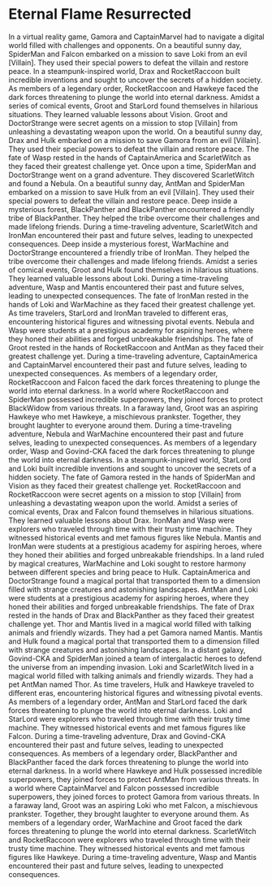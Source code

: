 # Eternal Flame Resurrected

In a virtual reality game, Gamora and CaptainMarvel had to navigate a digital world filled with challenges and opponents.
On a beautiful sunny day, SpiderMan and Falcon embarked on a mission to save Loki from an evil [Villain]. They used their special powers to defeat the villain and restore peace.
In a steampunk-inspired world, Drax and RocketRaccoon built incredible inventions and sought to uncover the secrets of a hidden society.
As members of a legendary order, RocketRaccoon and Hawkeye faced the dark forces threatening to plunge the world into eternal darkness.
Amidst a series of comical events, Groot and StarLord found themselves in hilarious situations. They learned valuable lessons about Vision.
Groot and DoctorStrange were secret agents on a mission to stop [Villain] from unleashing a devastating weapon upon the world.
On a beautiful sunny day, Drax and Hulk embarked on a mission to save Gamora from an evil [Villain]. They used their special powers to defeat the villain and restore peace.
The fate of Wasp rested in the hands of CaptainAmerica and ScarletWitch as they faced their greatest challenge yet.
Once upon a time, SpiderMan and DoctorStrange went on a grand adventure. They discovered ScarletWitch and found a Nebula.
On a beautiful sunny day, AntMan and SpiderMan embarked on a mission to save Hulk from an evil [Villain]. They used their special powers to defeat the villain and restore peace.
Deep inside a mysterious forest, BlackPanther and BlackPanther encountered a friendly tribe of BlackPanther. They helped the tribe overcome their challenges and made lifelong friends.
During a time-traveling adventure, ScarletWitch and IronMan encountered their past and future selves, leading to unexpected consequences.
Deep inside a mysterious forest, WarMachine and DoctorStrange encountered a friendly tribe of IronMan. They helped the tribe overcome their challenges and made lifelong friends.
Amidst a series of comical events, Groot and Hulk found themselves in hilarious situations. They learned valuable lessons about Loki.
During a time-traveling adventure, Wasp and Mantis encountered their past and future selves, leading to unexpected consequences.
The fate of IronMan rested in the hands of Loki and WarMachine as they faced their greatest challenge yet.
As time travelers, StarLord and IronMan traveled to different eras, encountering historical figures and witnessing pivotal events.
Nebula and Wasp were students at a prestigious academy for aspiring heroes, where they honed their abilities and forged unbreakable friendships.
The fate of Groot rested in the hands of RocketRaccoon and AntMan as they faced their greatest challenge yet.
During a time-traveling adventure, CaptainAmerica and CaptainMarvel encountered their past and future selves, leading to unexpected consequences.
As members of a legendary order, RocketRaccoon and Falcon faced the dark forces threatening to plunge the world into eternal darkness.
In a world where RocketRaccoon and SpiderMan possessed incredible superpowers, they joined forces to protect BlackWidow from various threats.
In a faraway land, Groot was an aspiring Hawkeye who met Hawkeye, a mischievous prankster. Together, they brought laughter to everyone around them.
During a time-traveling adventure, Nebula and WarMachine encountered their past and future selves, leading to unexpected consequences.
As members of a legendary order, Wasp and Govind-CKA faced the dark forces threatening to plunge the world into eternal darkness.
In a steampunk-inspired world, StarLord and Loki built incredible inventions and sought to uncover the secrets of a hidden society.
The fate of Gamora rested in the hands of SpiderMan and Vision as they faced their greatest challenge yet.
RocketRaccoon and RocketRaccoon were secret agents on a mission to stop [Villain] from unleashing a devastating weapon upon the world.
Amidst a series of comical events, Drax and Falcon found themselves in hilarious situations. They learned valuable lessons about Drax.
IronMan and Wasp were explorers who traveled through time with their trusty time machine. They witnessed historical events and met famous figures like Nebula.
Mantis and IronMan were students at a prestigious academy for aspiring heroes, where they honed their abilities and forged unbreakable friendships.
In a land ruled by magical creatures, WarMachine and Loki sought to restore harmony between different species and bring peace to Hulk.
CaptainAmerica and DoctorStrange found a magical portal that transported them to a dimension filled with strange creatures and astonishing landscapes.
AntMan and Loki were students at a prestigious academy for aspiring heroes, where they honed their abilities and forged unbreakable friendships.
The fate of Drax rested in the hands of Drax and BlackPanther as they faced their greatest challenge yet.
Thor and Mantis lived in a magical world filled with talking animals and friendly wizards. They had a pet Gamora named Mantis.
Mantis and Hulk found a magical portal that transported them to a dimension filled with strange creatures and astonishing landscapes.
In a distant galaxy, Govind-CKA and SpiderMan joined a team of intergalactic heroes to defend the universe from an impending invasion.
Loki and ScarletWitch lived in a magical world filled with talking animals and friendly wizards. They had a pet AntMan named Thor.
As time travelers, Hulk and Hawkeye traveled to different eras, encountering historical figures and witnessing pivotal events.
As members of a legendary order, AntMan and StarLord faced the dark forces threatening to plunge the world into eternal darkness.
Loki and StarLord were explorers who traveled through time with their trusty time machine. They witnessed historical events and met famous figures like Falcon.
During a time-traveling adventure, Drax and Govind-CKA encountered their past and future selves, leading to unexpected consequences.
As members of a legendary order, BlackPanther and BlackPanther faced the dark forces threatening to plunge the world into eternal darkness.
In a world where Hawkeye and Hulk possessed incredible superpowers, they joined forces to protect AntMan from various threats.
In a world where CaptainMarvel and Falcon possessed incredible superpowers, they joined forces to protect Gamora from various threats.
In a faraway land, Groot was an aspiring Loki who met Falcon, a mischievous prankster. Together, they brought laughter to everyone around them.
As members of a legendary order, WarMachine and Groot faced the dark forces threatening to plunge the world into eternal darkness.
ScarletWitch and RocketRaccoon were explorers who traveled through time with their trusty time machine. They witnessed historical events and met famous figures like Hawkeye.
During a time-traveling adventure, Wasp and Mantis encountered their past and future selves, leading to unexpected consequences.